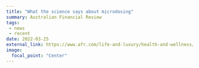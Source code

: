 ```yaml
---
title: "What the science says about microdosing"
summary: Australian Financial Review
tags:
 - news
 - recent
date: 2022-03-25
external_link: https://www.afr.com/life-and-luxury/health-and-wellness/what-the-science-says-about-microdosing-20220322-p5a6vm
image:
  focal_point: "Center"
---
```

